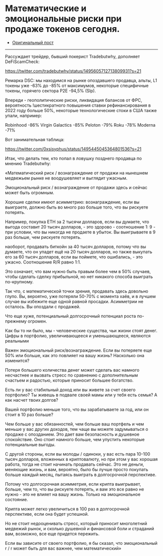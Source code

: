 # Математические и эмоциональные риски при продаже токенов сегодня.
- [Оригинальный пост](https://t.me/Defiscamcheck/2464)
---

Рассуждает трейдер, бывший покерист Tradebutwhy, дополняет DeFiScamCheck:

https://twitter.com/tradebutwhy/status/1495605712713809931?s=21

Ремарка DSC: мы находимся на рынке опоздавшего продавца, альты, L1 токены уже -63% до -85% от максимумов, некоторые специфичные токены, горячего сектора P2E -94,5% (Slp). 

Впереди - геополитические риски, ликвидация балансов от ФРС, вероятность !шестикратного повышения ставки рефинансирования в 2022 году больше 50%, некоторые технологические стоки в США также упали, например:

Robinhood -86%
Virgin Galactics -85%
Peloton -79%
Roku -78%
Moderna -71%

Вот занимательная таблица:

https://twitter.com/0xsisyphus/status/1495445045364801536?s=21

Итак, что делать тем, кто попал в ловушку позднего продавца по мнению Tradebutwhy:

«Математический риск / вознаграждение от продажи на нынешнем медвежьем рынке не воодушевляет и выглядит ужасным.

Эмоциональный риск / вознаграждение от продажи здесь и сейчас может быть огромным.

Хорошие сделки имеют асимметрию: вознаграждение, если вы выиграете, должно быть во много раз больше того, что вы рискуете потерять.

Например, покупка ETH за 2 тысячи долларов, если вы думаете, что выгода составит 20 тысяч долларов, - это здорово - соотношение 1: 9 - при условии, что вы никогда не продаете в убыток. Вы выигрываете в 9 раз больше, чем рискуете потерять.

наоборот, продавать биткойн за 40 тысяч долларов, потому что вы думаете, что он упадет ещё на 20 тысяч долларов, но также выкупать его за 60 тысяч долларов, если вы поймете, что ошибались, - это ужасно. Соотношение R/R равно 1:1.

Это означает, что вам нужно быть правым более чем в 50% случаев, чтобы сделать сделку прибыльной, но нет никакого способа выиграть  по-крупному. 

Так что, с математической точки зрения, продавать здесь довольно глупо. Вы, вероятно, уже потеряли 50-70% с момента хаёв, и в лучшем случае вы избежите еще одной равной просадки. Асимметрии не осталось. Вы опоздали с продажей.

Что еще хуже, потенциальный долгосрочный потенциал роста по-прежнему огромен.

Как бы то ни было, мы - человеческие существа, чьи жизни стоят денег. Цифры в портфолио, увеличивающееся и уменьшающееся, являются реальными 

Важен эмоциональный риск/вознаграждение. Если вы потеряете еще 50% или больше, как это повлияет на вашу жизнь? Насколько она изменится?

Потеря большего количества денег может сделать вас намного несчастнее и вызвать стресс по сравнению с дополнительным счастьем и радостью, которые приносит большее богатство.

Есть ли у вас стабильный доход или вы живете за счет своего портфолио? Ты живешь в подвале своей мамы или у тебя есть семья? А как насчет твоих долгов?

Вашей портфолио меньше того, что вы зарабатываете за год, или он стоит в 10 раз больше?

Чем больше у вас обязанностей, чем больше ваш портфель и чем меньше у вас других доходов, тем чаще вы можете задумываться о продаже с опозданием. Это дает вам безопасность и душевное спокойствие. Оно стоит намного больше, чем упустить некоторые потенциальные выгоды.

С другой стороны, если вы молоды / одиноки, у вас есть пара 10-100 тысяч долларов, вложенных в криптовалюту, но при этом у вас хорошая работа, тогда не стоит начинать продавать сейчас. Это не деньги, меняющие жизнь, и вам, вероятно, было бы лучше просто покупать больше каждый месяц, пытаясь выиграть в долгосрочной перспективе.

Потому что долгосрочная асимметрия, если крипта выигрывает, больше, чем то, что вы рискуете потерять, и вам это все равно не нужно - это не влияет на вашу жизнь. Только на эмоциональное состояние.

Крипта может легко увеличиться в 100 раз в долгосрочной перспективе, если она будет успешной.

Но не стоит недооценивать стресс, который приносит многолетний медвежий рынок, и сколько душевной и финансовой боли и страданий вам, возможно, все еще придется пережить.

Если вы зависите от своего портфолио, я бы сказал, что эмоциональный r / r может быть для вас важнее, чем математический»